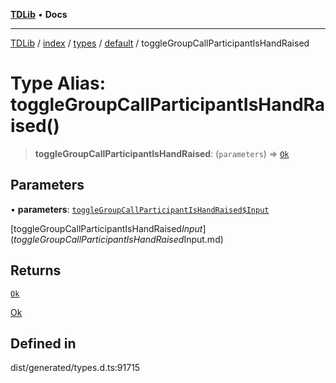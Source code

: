 [**TDLib**](../../../../../../README.md) • **Docs**

***

[TDLib](../../../../../../modules.md) / [index](../../../../../README.md) / [types](../../../README.md) / [default](../README.md) / toggleGroupCallParticipantIsHandRaised

# Type Alias: toggleGroupCallParticipantIsHandRaised()

> **toggleGroupCallParticipantIsHandRaised**: (`parameters`) => [`Ok`](Ok.md)

## Parameters

• **parameters**: [`toggleGroupCallParticipantIsHandRaised$Input`](toggleGroupCallParticipantIsHandRaised$Input.md)

[toggleGroupCallParticipantIsHandRaised$Input](toggleGroupCallParticipantIsHandRaised$Input.md)

## Returns

[`Ok`](Ok.md)

[Ok](Ok.md)

## Defined in

dist/generated/types.d.ts:91715
